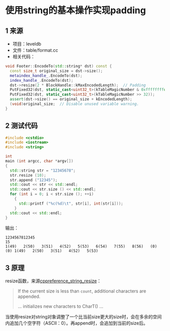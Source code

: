# 使用string的基本操作实现padding

## 1 来源

* 项目：leveldb
* 文件：table/format.cc
* 相关代码：

```cpp
void Footer::EncodeTo(std::string* dst) const {
  const size_t original_size = dst->size();
  metaindex_handle_.EncodeTo(dst);
  index_handle_.EncodeTo(dst);
  dst->resize(2 * BlockHandle::kMaxEncodedLength);  // Padding
  PutFixed32(dst, static_cast<uint32_t>(kTableMagicNumber & 0xffffffffu));
  PutFixed32(dst, static_cast<uint32_t>(kTableMagicNumber >> 32));
  assert(dst->size() == original_size + kEncodedLength);
  (void)original_size;  // Disable unused variable warning.
}
```

## 2 测试代码

```cpp
#include <cstdio>
#include <iostream>
#include <string>

int
main (int argcc, char *argv[])
{
  std::string str = "12345678";
  str.resize (10);
  str.append ("12345");
  std::cout << str << std::endl;
  std::cout << str.size () << std::endl;
  for (int i = 0; i < str.size (); ++i)
    {
      std::printf ("%c(%d)\t", str[i], int(str[i]));
    }
  std::cout << std::endl;
}
```

输出：

```shell
1234567812345
15
1(49)	2(50)	3(51)	4(52)	5(53)	6(54)	7(55)	8(56)	(0)	(0)	1(49)	2(50)	3(51)	4(52)	5(53)
```

## 3 原理

resize函数，来源[cppreference_string_resize](https://en.cppreference.com/w/cpp/string/basic_string/resize)：

> If the current size is less than `count`, additional characters are appended.
>
> ... initializes new characters to CharT() ...

当使用resize对string对象调整了一个比当前size更大的size时，会在多余的空间内追加几个空字符（ASCII：0）。再append时，会追加到当前的size后。

